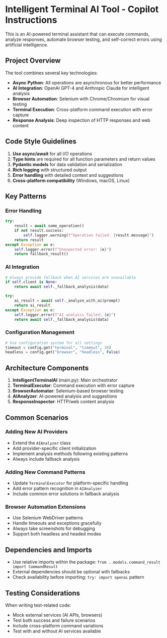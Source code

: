 <!-- Use this file to provide workspace-specific custom instructions to Copilot. For more details, visit https://code.visualstudio.com/docs/copilot/copilot-customization#_use-a-githubcopilotinstructionsmd-file -->

# Intelligent Terminal AI Tool - Copilot Instructions

This is an AI-powered terminal assistant that can execute commands, analyze responses, automate browser testing, and self-correct errors using artificial intelligence.

## Project Overview

The tool combines several key technologies:
- **Async Python**: All operations are asynchronous for better performance
- **AI Integration**: OpenAI GPT-4 and Anthropic Claude for intelligent analysis
- **Browser Automation**: Selenium with Chrome/Chromium for visual testing
- **Terminal Execution**: Cross-platform command execution with error capture
- **Response Analysis**: Deep inspection of HTTP responses and web content

## Code Style Guidelines

1. **Use async/await** for all I/O operations
2. **Type hints** are required for all function parameters and return values
3. **Pydantic models** for data validation and serialization
4. **Rich logging** with structured output
5. **Error handling** with detailed context and suggestions
6. **Cross-platform compatibility** (Windows, macOS, Linux)

## Key Patterns

### Error Handling
```python
try:
    result = await some_operation()
    if not result.success:
        self.logger.warning(f"Operation failed: {result.message}")
    return result
except Exception as e:
    self.logger.error(f"Unexpected error: {e}")
    return fallback_result()
```

### AI Integration
```python
# Always provide fallback when AI services are unavailable
if self.client is None:
    return await self._fallback_analysis(data)

try:
    ai_result = await self._analyze_with_ai(prompt)
    return ai_result
except Exception as e:
    self.logger.error(f"AI analysis failed: {e}")
    return await self._fallback_analysis(data)
```

### Configuration Management
```python
# Use configuration system for all settings
timeout = config.get("terminal", "timeout", 30)
headless = config.get("browser", "headless", False)
```

## Architecture Components

1. **IntelligentTerminalAI** (main.py): Main orchestrator
2. **TerminalExecutor**: Command execution with error capture
3. **BrowserAutomator**: Selenium-based browser testing
4. **AIAnalyzer**: AI-powered analysis and suggestions
5. **ResponseInspector**: HTTP/web content analysis

## Common Scenarios

### Adding New AI Providers
- Extend the `AIAnalyzer` class
- Add provider-specific client initialization
- Implement analysis methods following existing patterns
- Always include fallback analysis

### Adding New Command Patterns
- Update `TerminalExecutor` for platform-specific handling
- Add error pattern recognition in `AIAnalyzer`
- Include common error solutions in fallback analysis

### Browser Automation Extensions
- Use Selenium WebDriver patterns
- Handle timeouts and exceptions gracefully
- Always take screenshots for debugging
- Support both headless and headed modes

## Dependencies and Imports

- Use relative imports within the package: `from ..models.command_result import CommandResult`
- External dependencies should be optional with fallbacks
- Check availability before importing: `try: import openai` pattern

## Testing Considerations

When writing test-related code:
- Mock external services (AI APIs, browsers)
- Test both success and failure scenarios
- Include cross-platform command variations
- Test with and without AI services available
